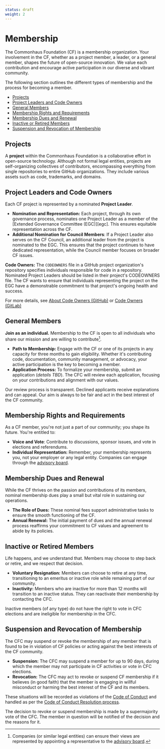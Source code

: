 ```yaml
---
status: draft
weight: 2
---
```

# Membership

The Commonhaus Foundation (CF) is a membership organization. Your involvement in the CF, whether as a project member, a leader, or a general member, shapes the future of open-source innovation. We value each contribution and encourage active participation in our diverse and vibrant community.

The following section outlines the different types of membership and the process for becoming a member.

- [Projects](#projects)
- [Project Leaders and Code Owners](#project-leaders-and-code-owners)
- [General Members](#general-members)
- [Membership Rights and Requirements](#membership-rights-and-requirements)
- [Membership Dues and Renewal](#membership-dues-and-renewal)
- [Inactive or Retired Members](#inactive-or-retired-members)
- [Suspension and Revocation of Membership](#suspension-and-revocation-of-membership)

## Projects

A **project** within the Commonhaus Foundation is a collaborative effort in open-source technology. Although not formal legal entities, projects are self-organizing collectives of contributors, encompassing everything from single repositories to entire GitHub organizations. They include various
assets such as code, trademarks, and domains.

## Project Leaders and Code Owners

Each CF project is represented by a nominated **Project Leader**.

- **Nomination and Representation:** Each project, through its own governance process, nominates one Project Leader as a member of the [Extended Governance Committee (EGC)][egc]. This ensures equitable representation across the CF.
- **Additional Nomination for Council Members**: If a Project Leader also serves on the CF Council, an additional leader from the project is nominated to the EGC. This ensures that the project continues to have dedicated representation, while the Council member focuses on broader CF issues.

**Code Owners:** The `CODEOWNERS` file in a GitHub project organization's repository specifies individuals responsible for code in a repository.  Nominated Project Leaders should be listed in their project's CODEOWNERS file. The CF wants to ensure that individuals representing the project on the EGC have a demonstrable commitment to that project's ongoing health and success.

For more details, see [About Code Owners (GitHub)](https://docs.github.com/en/repositories/managing-your-repositorys-settings-and-features/customizing-your-repository/about-code-owners) or [Code Owners (GitLab)](https://docs.gitlab.com/ee/user/project/codeowners/)

## General Members

**Join as an individual.** Membership to the CF is open to all individuals who share our mission and are willing to contribute[^1]. 

- **Path to Membership:** Engage with the CF or one of its projects in any capacity for three months to gain eligibility. Whether it's contributing code, documentation, community management, or advocacy, your active participation is the key to becoming a member.
- **Application Process:** To formalize your membership, submit an application (*details TBD*). The CFC will review each application, focusing on your contributions and alignment with our values. 

Our review process is transparent. Declined applicants receive explanations and can appeal. Our aim is always to be fair and act in the best interest of the CF community.

[^1]: Companies (or similar legal entities) can ensure their views are represented by appointing a representative to the [advisory board][].

## Membership Rights and Requirements

As a CF member, you're not just a part of our community; you shape its future. You're entitled to:

- **Voice and Vote**: Contribute to discussions, sponsor issues, and vote in elections and referendums.
- **Individual Representation:** Remember, your membership represents you, not your employer or any legal entity. Companies can engage through the [advisory board][].

## Membership Dues and Renewal

While the CF thrives on the passion and contributions of its members, nominal membership dues play a small but vital role in sustaining our operations.

- **The Role of Dues:** These nominal fees support administrative tasks to ensure the smooth functioning of the CF.
- **Annual Renewal:** The initial payment of dues and the annual renewal process reaffirms your commitment to CF values and agreement to abide by its policies.

## Inactive or Retired Members

Life happens, and we understand that. Members may choose to step back or retire, and we respect that decision. 

- **Voluntary Resignation:** Members can choose to retire at any time, transitioning to an emeritus or inactive role while remaining part of our community.
- **Inactivity:** Members who are inactive for more than 12 months will transition to an inactive status. They can reactivate their membership by contacting the CFC.

Inactive members (of any type) do not have the right to vote in CFC elections and are ineligible for membership in the CFC.

## Suspension and Revocation of Membership

The CFC may suspend or revoke the membership of any member that is found to be in violation of CF policies or acting against the best interests of the CF community.

- **Suspension:** The CFC may suspend a member for up to 90 days, during which the member may not participate in CF activities or vote in CFC elections. 
- **Revocation:** The CFC may act to revoke or suspend CF membership if it believes (in good faith) that the member is engaging in willful misconduct or harming the best interest of the CF and its members.

These situations will be recorded as violations of the [Code of Conduct][coc] and handled as per the [Code of Conduct Resolution process][coc-reports].

The decision to revoke or suspend membership is made by a supermajority vote of the CFC. The member in question will be notified of the decision and the reasons for it.

[advisory board]: ./4-cf-advisory-board.md
[decision-making]: ./5-decision-making.md
[cfc]: ./3-cf-council.md
[coc]: ../policies/code-of-conduct.md
[coc-reports]: ../policies/code-of-conduct.md#handling-reports-and-escalations
